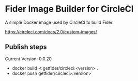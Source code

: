 # Fider Image Builder for CircleCI

A simple Docker image used by CircleCI to build Fider.

https://circleci.com/docs/2.0/custom-images/

## Publish steps

Current Version: 0.0.20

- docker build -t getfider/circleci:&lt;version&gt; .
- docker push getfider/circleci:&lt;version&gt;

